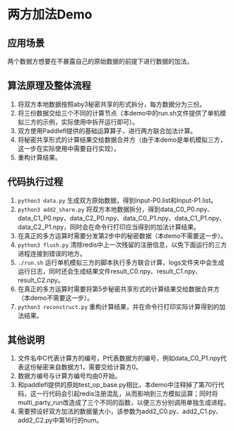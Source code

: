 # 两方加法Demo

## 应用场景

两个数据方想要在不暴露自己的原始数据的前提下进行数据的加法。

## 算法原理及整体流程

1. 将双方本地数据按照aby3秘密共享的形式拆分，每方数据分为三份。
2. 将三份数据交给三个不同的计算节点（本demo中的run.sh文件提供了单机模拟三方的示例，实际使用中拆开运行即可）。
3. 双方使用Paddlefl提供的基础运算算子，进行两方联合加法计算。
4. 将秘密共享形式的计算结果交给数据合并方（由于本demo是单机模拟三方，这一步在实际使用中需要自行实现）。
5. 重构计算结果。

## 代码执行过程

1. `python3 data.py` 生成双方原始数据，得到Input-P0.list和Input-P1.list。
2. `python3 add2_share.py` 将双方本地数据拆分，得到data_C0_P0.npy、data_C1_P0.npy、data_C2_P0.npy、data_C0_P1.npy、data_C1_P1.npy、data_C2_P1.npy，同时会在命令行打印应当得到的加法计算结果。
3. 在真正的多方运算时需要分发第2步中的秘密数据（本demo不需要这一步）。
4. `python3 flush.py` 清除redis中上一次残留的注册信息，以免下面运行的三方进程连接到错误的地方。
5. `./run.sh` 运行单机模拟三方的脚本执行多方联合计算，logs文件夹中会生成运行日志，同时还会生成结果文件result_C0.npy、result_C1.npy、result_C2.npy。
6. 在真正的多方运算时需要将第5步秘密共享形式的计算结果交给数据合并方（本demo不需要这一步）。
7. `python3 reconstruct.py` 重构计算结果，并在命令行打印实际计算得到的加法结果。

## 其他说明

1. 文件名中C代表计算方的编号，P代表数据方的编号，例如data_C0_P1.npy代表这份秘密来自数据方1，需要交给计算方0。
2. 数据方编号与计算方编号均由0开始。
3. 和paddlefl提供的原始test_op_base.py相比，本demo中注释掉了第70行代码，这一行代码会引起redis注册混乱，从而影响到三方模拟运算；同时将multi_party_run改造成了三个不同的函数，以便三方分别调用单独生成进程。
4. 需要预设好双方加法的数据量大小，该参数为add2_C0.py、add2_C1.py、add2_C2.py中第16行的num。
